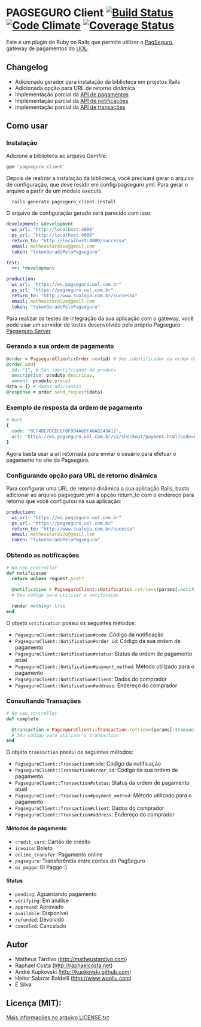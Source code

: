 # PAGSEGURO Client [![Build Status](https://travis-ci.org/matheustardivo/pagseguro_client.png?branch=master)](https://travis-ci.org/matheustardivo/pagseguro_client) [![Code Climate](https://codeclimate.com/github/matheustardivo/pagseguro_client.png)](https://codeclimate.com/github/matheustardivo/pagseguro_client) [![Coverage Status](https://coveralls.io/repos/matheustardivo/pagseguro_client/badge.png)](https://coveralls.io/r/matheustardivo/pagseguro_client)

Este é um plugin do Ruby on Rails que permite utilizar o [PagSeguro](https://pagseguro.uol.com.br), gateway de pagamentos do [UOL](http://uol.com.br).

## Changelog
* Adicionado gerador para instalação da biblioteca em projetos Rails
* Adicionada opção para URL de retorno dinâmica
* Implementação parcial da [API de pagamentos](https://pagseguro.uol.com.br/v2/guia-de-integracao/api-de-pagamentos.html)
* Implementação parcial da [API de notificações](https://pagseguro.uol.com.br/v2/guia-de-integracao/notificacoes.html)
* Implementação parcial da [API de
  transações](https://pagseguro.uol.com.br/v2/guia-de-integracao/consulta-de-transacoes-por-codigo.html)

## Como usar

### Instalação

Adicione a biblioteca ao arquivo Gemfile:

```ruby
gem 'pagseguro_client'
```

Depois de realizar a instalação da biblioteca, você precisará gerar o arquivo de configuração, que deve residir em config/pagseguro.yml. Para gerar o arquivo a partir de um modelo execute

      rails generate pagseguro_client:install

O arquivo de configuração gerado será parecido com isso:

```yaml
development: &development
  ws_url: "http://localhost:4000"
  ps_url: "http://localhost:4000"
  return_to: "http://localhost:4000/successo"
  email: matheustardivo@gmail.com
  token: "tokenGeradoPeloPagseguro"

test:
  <<: *development

production:
  ws_url: "https://ws.pagseguro.uol.com.br"
  ps_url: "https://pagseguro.uol.com.br"
  return_to: "http://www.sualoja.com.br/successo"
  email: matheustardivo@gmail.com
  token: "tokenGeradoPeloPagseguro"
```

Para realizar os testes de integração da sua aplicação com o gateway, você pode usar um servidor de testes desenvolvido pelo próprio Pagseguro: [Pagseguro Server](https://github.com/carlosdelfino/PagSeguro-TestServer)

### Gerando a sua ordem de pagamento

```ruby
@order = PagseguroClient::Order.new(id) # Seu identificador da ordem de pagamento
@order.add(
  id: "1", # Seu identificador do produto
  description: produto.descricao,
  amount: produto.preco)
data = {} # dados adicionais
@response = order.send_request(data)
```

### Exemplo de resposta da ordem de pagamento

```ruby
# Hash
{
  code: "8CF4BE7DCECEF0F004A6DFA0A8243412",
  url: "https://ws.pagseguro.uol.com.br/v2/checkout/payment.html?code=8CF4BE7DCECEF0F004A6DFA0A8243412"
}
```

Agora basta usar a url retornada para enviar o usuário para efetuar o pagamento no site do Pagseguro.

### Configurando opção para URL de retorno dinâmica

Para configurar uma URL de retorno dinâmica a sua aplicação Rails, basta adicionar ao arquivo pagseguro.yml a opção return_to com o endereço para retorno que você configurou na sua aplicação:

```yaml
production:
  ws_url: "https://ws.pagseguro.uol.com.br"
  ps_url: "https://pagseguro.uol.com.br"
  return_to: "http://www.sualoja.com.br/sucesso"
  email: matheustardivo@gmail.com
  token: "tokenGeradoPeloPagseguro"
```

### Obtendo as notificações

```ruby
# No seu controller
def notificacao
  return unless request.post?

  @notification = PagseguroClient::Notification.retrieve(params[:notificationCode])
  # Seu código para utilizar a notificação

  render nothing: true
end
```

O objeto `notification` possui os seguintes métodos:

* `PagseguroClient::Notification#code`: Código da notificação
* `PagseguroClient::Notification#order_id`: Código da sua ordem de pagamento
* `PagseguroClient::Notification#status`: Status da ordem de pagamento atual
* `PagseguroClient::Notification#payment_method`: Método utilizado para o pagamento
* `PagseguroClient::Notification#client`: Dados do comprador
* `PagseguroClient::Notification#address`: Endereço do comprador

### Consultando Transações

```ruby
# No seu controller
def complete

  @transaction = PagseguroClient::Transaction.retrieve(params[:transaction_id_])
  # Seu código para utilizar a transaction
end
```

O objeto `transaction` possui os seguintes métodos:

* `PagseguroClient::Transaction#code`: Código da notificação
* `PagseguroClient::Transaction#order_id`: Código da sua ordem de pagamento
* `PagseguroClient::Transaction#status`: Status da ordem de pagamento atual
* `PagseguroClient::Transaction#payment_method`: Método utilizado para o pagamento
* `PagseguroClient::Transaction#client`: Dados do comprador
* `PagseguroClient::Transaction#address`: Endereço do comprador

#### Métodos de pagamento

* `credit_card`: Cartão de crédito
* `invoice`: Boleto
* `online_transfer`: Pagamento online
* `pagseguro`: Transferência entre contas do PagSeguro
* `oi_paggo`: Oi Paggo :)

#### Status

* `pending`: Aguardando pagamento
* `verifying`: Em análise
* `approved`: Aprovado
* `available`: Disponível
* `refunded`: Devolvido
* `canceled`: Cancelado

## Autor
* Matheus Tardivo (<http://matheustardivo.com>)
* Raphael Costa (<http://raphaelcosta.net>)
* André Kupkovski (<http://kupkovski.github.com>)
* Heitor Salazar Baldelli (<http://www.woollu.com>)
* E Silva

## Licença (MIT):

[Mais informações no arquivo LICENSE.txt](LICENSE.txt)

